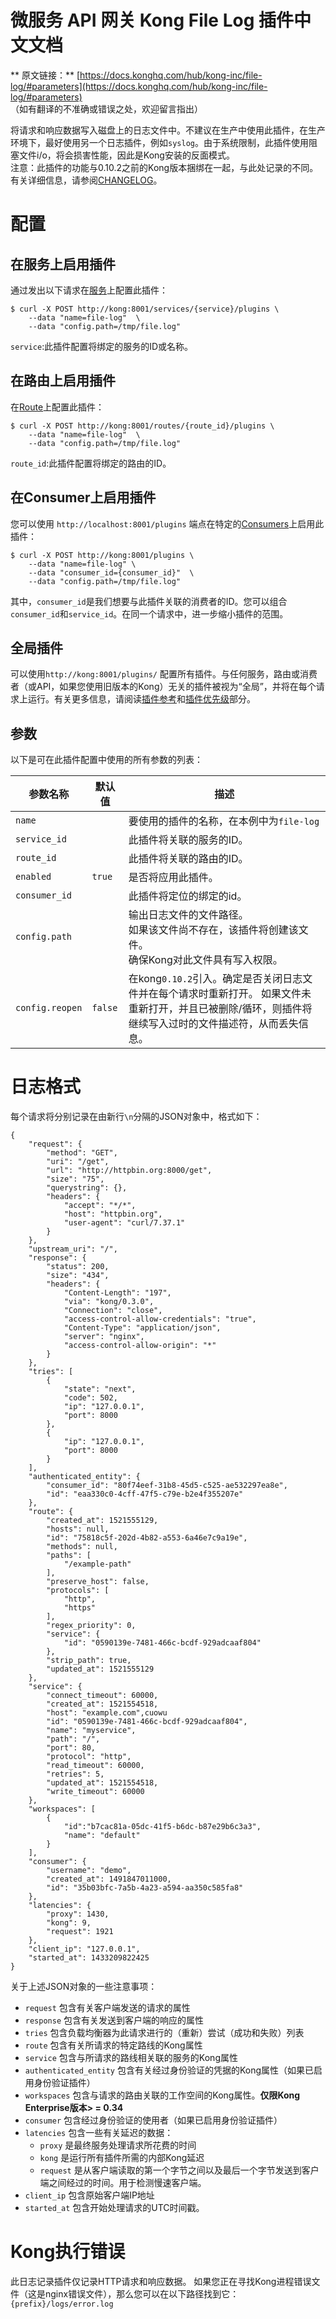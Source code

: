 # 微服务 API 网关 Kong File Log 插件中文文档

** 原文链接：** [https://docs.konghq.com/hub/kong-inc/file-log/#parameters](https://docs.konghq.com/hub/kong-inc/file-log/#parameters)  
（如有翻译的不准确或错误之处，欢迎留言指出）

将请求和响应数据写入磁盘上的日志文件中。不建议在生产中使用此插件，在生产环境下，最好使用另一个日志插件，例如`syslog`。由于系统限制，此插件使用阻塞文件i/o，将会损害性能，因此是Kong安装的反面模式。  
注意：此插件的功能与0.10.2之前的Kong版本捆绑在一起，与此处记录的不同。
有关详细信息，请参阅[CHANGELOG](https://github.com/Kong/kong/blob/master/CHANGELOG.md)。

# 配置

## 在服务上启用插件
通过发出以下请求在[服务](https://docs.konghq.com/latest/admin-api/#service-object)上配置此插件：
```
$ curl -X POST http://kong:8001/services/{service}/plugins \
    --data "name=file-log"  \
    --data "config.path=/tmp/file.log"
```
`service`:此插件配置将绑定的服务的ID或名称。

## 在路由上启用插件

在[Route](https://docs.konghq.com/latest/admin-api/#Route-object)上配置此插件：
```
$ curl -X POST http://kong:8001/routes/{route_id}/plugins \
    --data "name=file-log"  \
    --data "config.path=/tmp/file.log"
```
`route_id`:此插件配置将绑定的路由的ID。

## 在Consumer上启用插件

您可以使用 `http://localhost:8001/plugins` 端点在特定的[Consumers](https://docs.konghq.com/latest/admin-api/#Consumer-object)上启用此插件：
```
$ curl -X POST http://kong:8001/plugins \
    --data "name=file-log" \
    --data "consumer_id={consumer_id}"  \
    --data "config.path=/tmp/file.log"
```
其中，`consumer_id`是我们想要与此插件关联的消费者的ID。您可以组合`consumer_id`和`service_id`。在同一个请求中，进一步缩小插件的范围。

## 全局插件
可以使用`http://kong:8001/plugins/` 配置所有插件。与任何服务，路由或消费者（或API，如果您使用旧版本的Kong）无关的插件被视为“全局”，并将在每个请求上运行。有关更多信息，请阅读[插件参考](https://docs.konghq.com/latest/admin-api/#add-plugin)和[插件优先级](https://docs.konghq.com/latest/admin-api/#precedence)部分。

## 参数

以下是可在此插件配置中使用的所有参数的列表：

| 参数名称 | 默认值 | 描述 |
| -------- | ------ | ---- |
| `name`  |  | 要使用的插件的名称，在本例中为`file-log` |
| `service_id` |  | 此插件将关联的服务的ID。 |
| `route_id` |  | 此插件将关联的路由的ID。 |
| `enabled` | `true` | 是否将应用此插件。 |
| `consumer_id` |  | 此插件将定位的绑定的id。 |
| `config.path	` |  | 输出日志文件的文件路径。<br>如果该文件尚不存在，该插件将创建该文件。<br>确保Kong对此文件具有写入权限。 |
| `config.reopen` | `false` | 在kong`0.10.2`引入。确定是否关闭日志文件并在每个请求时重新打开。 如果文件未重新打开，并且已被删除/循环，则插件将继续写入过时的文件描述符，从而丢失信息。|


# 日志格式

每个请求将分别记录在由新行`\n`分隔的JSON对象中，格式如下：
```
{
    "request": {
        "method": "GET",
        "uri": "/get",
        "url": "http://httpbin.org:8000/get",
        "size": "75",
        "querystring": {},
        "headers": {
            "accept": "*/*",
            "host": "httpbin.org",
            "user-agent": "curl/7.37.1"
        }
    },
    "upstream_uri": "/",
    "response": {
        "status": 200,
        "size": "434",
        "headers": {
            "Content-Length": "197",
            "via": "kong/0.3.0",
            "Connection": "close",
            "access-control-allow-credentials": "true",
            "Content-Type": "application/json",
            "server": "nginx",
            "access-control-allow-origin": "*"
        }
    },
    "tries": [
        {
            "state": "next",
            "code": 502,
            "ip": "127.0.0.1",
            "port": 8000
        },
        {
            "ip": "127.0.0.1",
            "port": 8000
        }
    ],
    "authenticated_entity": {
        "consumer_id": "80f74eef-31b8-45d5-c525-ae532297ea8e",
        "id": "eaa330c0-4cff-47f5-c79e-b2e4f355207e"
    },
    "route": {
        "created_at": 1521555129,
        "hosts": null,
        "id": "75818c5f-202d-4b82-a553-6a46e7c9a19e",
        "methods": null,
        "paths": [
            "/example-path"
        ],
        "preserve_host": false,
        "protocols": [
            "http",
            "https"
        ],
        "regex_priority": 0,
        "service": {
            "id": "0590139e-7481-466c-bcdf-929adcaaf804"
        },
        "strip_path": true,
        "updated_at": 1521555129
    },
    "service": {
        "connect_timeout": 60000,
        "created_at": 1521554518,
        "host": "example.com",cuowu
        "id": "0590139e-7481-466c-bcdf-929adcaaf804",
        "name": "myservice",
        "path": "/",
        "port": 80,
        "protocol": "http",
        "read_timeout": 60000,
        "retries": 5,
        "updated_at": 1521554518,
        "write_timeout": 60000
    },
    "workspaces": [
        {
            "id":"b7cac81a-05dc-41f5-b6dc-b87e29b6c3a3",
            "name": "default"
        }
    ],
    "consumer": {
        "username": "demo",
        "created_at": 1491847011000,
        "id": "35b03bfc-7a5b-4a23-a594-aa350c585fa8"
    },
    "latencies": {
        "proxy": 1430,
        "kong": 9,
        "request": 1921
    },
    "client_ip": "127.0.0.1",
    "started_at": 1433209822425
}
```

关于上述JSON对象的一些注意事项：

- `request` 包含有关客户端发送的请求的属性
- `response` 包含有关发送到客户端的响应的属性
- `tries` 包含负载均衡器为此请求进行的（重新）尝试（成功和失败）列表
- `route` 包含有关所请求的特定路线的Kong属性
- `service` 包含与所请求的路线相关联的服务的Kong属性
- `authenticated_entity` 包含有关经过身份验证的凭据的Kong属性（如果已启用身份验证插件）
- `workspaces` 包含与请求的路由关联的工作空间的Kong属性。**仅限Kong Enterprise版本> = 0.34**
- `consumer` 包含经过身份验证的使用者（如果已启用身份验证插件）
- `latencies` 包含一些有关延迟的数据：
	- `proxy` 是最终服务处理请求所花费的时间
	- `kong` 是运行所有插件所需的内部Kong延迟
	- `request` 是从客户端读取的第一个字节之间以及最后一个字节发送到客户端之间经过的时间。用于检测慢速客户端。
- `client_ip` 包含原始客户端IP地址
- `started_at` 包含开始处理请求的UTC时间戳。

# Kong执行错误

此日志记录插件仅记录HTTP请求和响应数据。
如果您正在寻找Kong进程错误文件（这是nginx错误文件），那么您可以在以下路径找到它：`{prefix}/logs/error.log`










